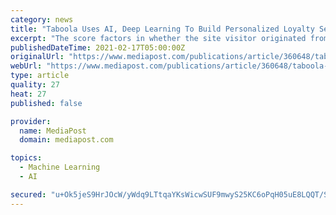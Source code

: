 ```yaml
---
category: news
title: "Taboola Uses AI, Deep Learning To Build Personalized Loyalty Segments For Publishers"
excerpt: "The score factors in whether the site visitor originated from a search engine or social site or typed a URL into a browser. Readers who come to publisher sites by typing in their URL tend to have a higher loyalty toward the publisher,"
publishedDateTime: 2021-02-17T05:00:00Z
originalUrl: "https://www.mediapost.com/publications/article/360648/taboola-uses-ai-deep-learning-to-build-personaliz.html"
webUrl: "https://www.mediapost.com/publications/article/360648/taboola-uses-ai-deep-learning-to-build-personaliz.html"
type: article
quality: 27
heat: 27
published: false

provider:
  name: MediaPost
  domain: mediapost.com

topics:
  - Machine Learning
  - AI

secured: "u+Ok5jeS9HrJOcW/yWdq9LTtqaYKsWicwSUF9mwyS25KC6oPqH05uE8LQQT/SP9lwj7Tzrs8rzHTKi2IDz6OTau3MVB1/gVBw0qDyfNqKbKvK7R8LE1ud6qIJQndUPZRDDyQgjoPFOKggl+QinZYlbE/QBwOWB7bOt5eOkIk19qlWhw91fDsYXEpWbJY9PftxksPgDV7iyPh9edm/+hOr55KwP7dgloaqj7TjYHzwTLzRq0AaTogfr0IqtBUZdPOSR98i62Epxu5HNWrFdDty3LQUt3M9LJPUjcjft4yicO8bFwmXjrRZXtPZ8y902+j8z6x4DWiAG/VAcQKDWflLjHJMgL3vtBOqovyY4Wf0tA=;NmuZ3nKFFyWioeIvvVQRLA=="
---
```


